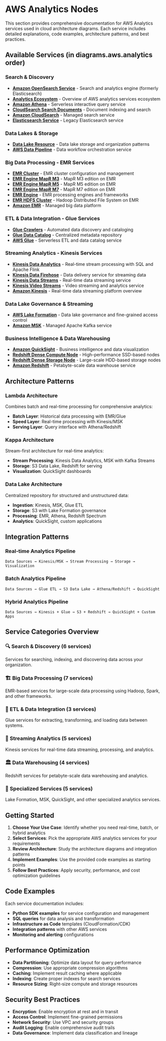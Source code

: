 # AWS Analytics Nodes

This section provides comprehensive documentation for AWS Analytics services used in cloud architecture diagrams. Each service includes detailed explanations, code examples, architecture patterns, and best practices.

## Available Services (in diagrams.aws.analytics order)

### Search & Discovery
- **[Amazon OpenSearch Service](./01-amazon-opensearch-service.md)** - Search and analytics engine (formerly Elasticsearch)
- **[Analytics Ecosystem](./02-analytics.md)** - Overview of AWS analytics services ecosystem
- **[Amazon Athena](./03-athena.md)** - Serverless interactive query service
- **[CloudSearch Search Documents](./04-cloudsearch-search-documents.md)** - Document indexing and search
- **[Amazon CloudSearch](./05-cloudsearch.md)** - Managed search service
- **[Elasticsearch Service](./08-elasticsearch-service.md)** - Legacy Elasticsearch service

### Data Lakes & Storage
- **[Data Lake Resource](./06-data-lake-resource.md)** - Data lake storage and organization patterns
- **[AWS Data Pipeline](./07-data-pipeline.md)** - Data workflow orchestration service

### Big Data Processing - EMR Services
- **[EMR Cluster](./09-emr-cluster.md)** - EMR cluster configuration and management
- **[EMR Engine MapR M3](./10-emr-engine-mapr-m3.md)** - MapR M3 edition on EMR
- **[EMR Engine MapR M5](./11-emr-engine-mapr-m5.md)** - MapR M5 edition on EMR  
- **[EMR Engine MapR M7](./12-emr-engine-mapr-m7.md)** - MapR M7 edition on EMR
- **[EMR Engine](./13-emr-engine.md)** - EMR processing engines and frameworks
- **[EMR HDFS Cluster](./14-emr-hdfs-cluster.md)** - Hadoop Distributed File System on EMR
- **[Amazon EMR](./15-emr.md)** - Managed big data platform

### ETL & Data Integration - Glue Services
- **[Glue Crawlers](./16-glue-crawlers.md)** - Automated data discovery and cataloging
- **[Glue Data Catalog](./17-glue-data-catalog.md)** - Centralized metadata repository
- **[AWS Glue](./18-glue.md)** - Serverless ETL and data catalog service

### Streaming Analytics - Kinesis Services
- **[Kinesis Data Analytics](./19-kinesis-data-analytics.md)** - Real-time stream processing with SQL and Apache Flink
- **[Kinesis Data Firehose](./20-kinesis-data-firehose.md)** - Data delivery service for streaming data
- **[Kinesis Data Streams](./21-kinesis-data-streams.md)** - Real-time data streaming service
- **[Kinesis Video Streams](./22-kinesis-video-streams.md)** - Video streaming and analytics service
- **[Amazon Kinesis](./23-kinesis.md)** - Real-time data streaming platform overview

### Data Lake Governance & Streaming
- **[AWS Lake Formation](./24-lake-formation.md)** - Data lake governance and fine-grained access control
- **[Amazon MSK](./25-managed-streaming-for-kafka.md)** - Managed Apache Kafka service

### Business Intelligence & Data Warehousing
- **[Amazon QuickSight](./26-quicksight.md)** - Business intelligence and data visualization
- **[Redshift Dense Compute Node](./27-redshift-dense-compute-node.md)** - High-performance SSD-based nodes
- **[Redshift Dense Storage Node](./28-redshift-dense-storage-node.md)** - Large-scale HDD-based storage nodes
- **[Amazon Redshift](./29-redshift.md)** - Petabyte-scale data warehouse service

## Architecture Patterns

### Lambda Architecture
Combines batch and real-time processing for comprehensive analytics:
- **Batch Layer**: Historical data processing with EMR/Glue
- **Speed Layer**: Real-time processing with Kinesis/MSK
- **Serving Layer**: Query interface with Athena/Redshift

### Kappa Architecture  
Stream-first architecture for real-time analytics:
- **Stream Processing**: Kinesis Data Analytics, MSK with Kafka Streams
- **Storage**: S3 Data Lake, Redshift for serving
- **Visualization**: QuickSight dashboards

### Data Lake Architecture
Centralized repository for structured and unstructured data:
- **Ingestion**: Kinesis, MSK, Glue ETL
- **Storage**: S3 with Lake Formation governance
- **Processing**: EMR, Athena, Redshift Spectrum
- **Analytics**: QuickSight, custom applications

## Integration Patterns

### Real-time Analytics Pipeline
```
Data Sources → Kinesis/MSK → Stream Processing → Storage → Visualization
```

### Batch Analytics Pipeline  
```
Data Sources → Glue ETL → S3 Data Lake → Athena/Redshift → QuickSight
```

### Hybrid Analytics Pipeline
```
Data Sources → Kinesis + Glue → S3 + Redshift → QuickSight + Custom Apps
```

## Service Categories Overview

### 🔍 Search & Discovery (6 services)
Services for searching, indexing, and discovering data across your organization.

### 🏗️ Big Data Processing (7 services) 
EMR-based services for large-scale data processing using Hadoop, Spark, and other frameworks.

### 🔄 ETL & Data Integration (3 services)
Glue services for extracting, transforming, and loading data between systems.

### 🌊 Streaming Analytics (5 services)
Kinesis services for real-time data streaming, processing, and analytics.

### 🏛️ Data Warehousing (4 services)
Redshift services for petabyte-scale data warehousing and analytics.

### 🎯 Specialized Services (5 services)
Lake Formation, MSK, QuickSight, and other specialized analytics services.

## Getting Started

1. **Choose Your Use Case**: Identify whether you need real-time, batch, or hybrid analytics
2. **Select Services**: Pick the appropriate AWS analytics services for your requirements
3. **Review Architecture**: Study the architecture diagrams and integration patterns
4. **Implement Examples**: Use the provided code examples as starting points
5. **Follow Best Practices**: Apply security, performance, and cost optimization guidelines

## Code Examples

Each service documentation includes:
- **Python SDK examples** for service configuration and management
- **SQL queries** for data analysis and transformation
- **Infrastructure as Code** templates (CloudFormation/CDK)
- **Integration patterns** with other AWS services
- **Monitoring and alerting** configurations

## Performance Optimization

- **Data Partitioning**: Optimize data layout for query performance
- **Compression**: Use appropriate compression algorithms
- **Caching**: Implement result caching where applicable
- **Indexing**: Create proper indexes for search services
- **Resource Sizing**: Right-size compute and storage resources

## Security Best Practices

- **Encryption**: Enable encryption at rest and in transit
- **Access Control**: Implement fine-grained permissions
- **Network Security**: Use VPC and security groups
- **Audit Logging**: Enable comprehensive audit trails
- **Data Governance**: Implement data classification and lineage
